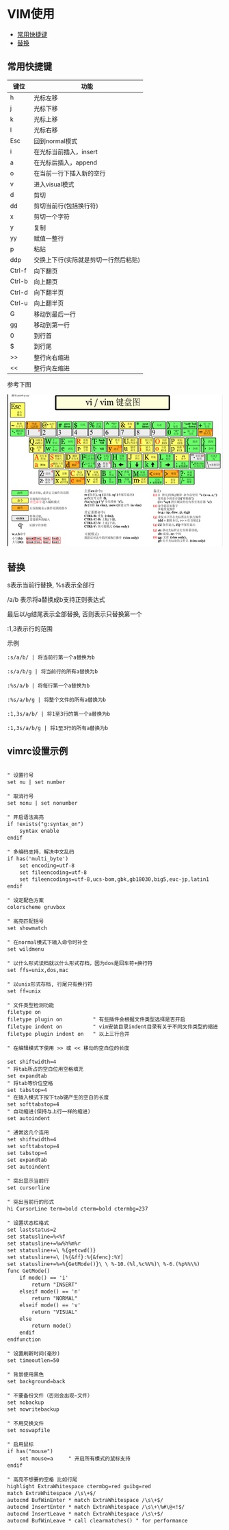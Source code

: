 # VIM使用

* [常用快捷键](#常用快捷键)
* [替换](#替换)

## 常用快捷键

键位 | 功能
--- | ---
h | 光标左移
j | 光标下移
k | 光标上移
l | 光标右移
Esc | 回到normal模式
i | 在光标当前插入，insert
a | 在光标后插入，append
o | 在当前一行下插入新的空行
v | 进入visual模式
d | 剪切
dd | 剪切当前行(包括换行符)
x | 剪切一个字符
y | 复制
yy | 赋值一整行
p | 粘贴
ddp | 交换上下行(实际就是剪切一行然后粘贴)
Ctrl-f | 向下翻页
Ctrl-b | 向上翻页
Ctrl-d | 向下翻半页
Ctrl-u | 向上翻半页
G | 移动到最后一行
gg | 移动到第一行
0 | 到行首
$ | 到行尾
&gt;&gt; | 整行向右缩进
&lt;&lt; | 整行向左缩进

参考下图

![avatar](./vim_keyboard.png)

## 替换

s表示当前行替换, %s表示全部行

/a/b 表示将a替换成b支持正则表达式

最后以/g结尾表示全部替换, 否则表示只替换第一个

:1,3表示行的范围

示例

```
:s/a/b/ | 将当前行第一个a替换为b

:s/a/b/g | 将当前行的所有a替换为b

:%s/a/b | 将每行第一个a替换为b

:%s/a/b/g | 将整个文件的所有a替换为b

:1,3s/a/b/ | 将1至3行的第一个a替换为b

:1,3s/a/b/g | 将1至3行的所有a替换为b

```

## vimrc设置示例

```vim

" 设置行号
set nu | set number

" 取消行号
set nonu | set nonumber

" 开启语法高亮 
if !exists("g:syntax_on")
    syntax enable
endif

" 多编码支持，解决中文乱码
if has('multi_byte')
    set encoding=utf-8
    set fileencoding=utf-8
    set fileencodings=utf-8,ucs-bom,gbk,gb18030,big5,euc-jp,latin1
endif

" 设定配色方案
colorscheme gruvbox

" 高亮匹配括号
set showmatch

" 在normal模式下输入命令时补全
set wildmenu

" 以什么形式读档就以什么形式存档，因为dos是回车符+换行符
set ffs=unix,dos,mac

" 以unix形式存档, 行尾只有换行符
set ff=unix

" 文件类型检测功能
filetype on 
filetype plugin on          " 有些插件会根据文件类型选择是否开启
filetype indent on          " vim安装目录indent目录有关于不同文件类型的缩进
filetype plugin indent on   " 以上三行合并

" 在编辑模式下使用 >> 或 << 移动的空白位的长度

set shiftwidth=4
" 将tab所占的空白位用空格填充
set expandtab
" 将tab等价位空格
set tabstop=4
" 在插入模式下按下tab键产生的空白的长度
set softtabstop=4
" 自动缩进(保持与上行一样的缩进)
set autoindent

" 通常这几个连用
set shiftwidth=4
set softtabstop=4
set tabstop=4
set expandtab
set autoindent

" 突出显示当前行
set cursorline

" 突出当前行的形式
hi CursorLine term=bold cterm=bold ctermbg=237

" 设置状态栏格式
set laststatus=2
set statusline=%<%f
set statusline+=%w%h%m%r
set statusline+=\ %{getcwd()}
set statusline+=\ [%{&ff}:%{&fenc}:%Y]
set statusline+=%=%{GetMode()}\ \ %-10.(%l,%c%V%)\ %-6.(%p%%\%)
func GetMode()
    if mode() == 'i'
        return "INSERT"
    elseif mode() == 'n'
        return "NORMAL"
    elseif mode() == 'v'
        return "VISUAL"
    else
        return mode()
    endif
endfunction

" 设置刷新时间(毫秒)
set timeoutlen=50

" 背景使用黑色
set background=back

" 不要备份文件（否则会出现~文件）
set nobackup
set nowritebackup

" 不用交换文件
set noswapfile

" 启用鼠标
if has("mouse")
    set mouse=a     " 开启所有模式的鼠标支持
endif

" 高亮不想要的空格 比如行尾
highlight ExtraWhitespace ctermbg=red guibg=red
match ExtraWhitespace /\s\+$/
autocmd BufWinEnter * match ExtraWhitespace /\s\+$/
autocmd InsertEnter * match ExtraWhitespace /\s\+\%#\@<!$/
autocmd InsertLeave * match ExtraWhitespace /\s\+$/
autocmd BufWinLeave * call clearmatches() " for performance
```
